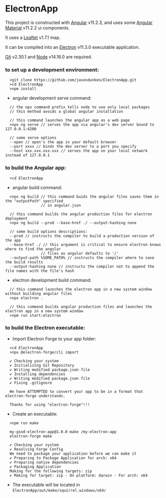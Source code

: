 # ElectronApp

This project is constructed with [Angular](https://angular.io) v11.2.3,
and uses some [Angular Material](https://material.angular.io) v11.2.2 ui components.

It uses a [Leaflet](https://leafletjs.com) v1.7.1 map.

It can be compiled into an [Electron](https://www.electronjs.org) v11.3.0 executable application.

[Git](https://git-scm.com) v2.30.1 and [Node](https://nodejs.org) v14.16.0 are required.

### to set up a development environment:
```
  >git clone https://github.com/jasondunken/ElectronApp.git
  >cd ElectronApp
  >npm install
```
- angular development serve command:
```
  // the npx command prefix tells node to use only local packages
  // this method avoids a global angular installation
  
  // this command launches the angular app as a web page
  >npx ng serve // serves the app via angular's dev server bound to 127.0.0.1:4200
  
  // some serve options 
  --open // open's the app in your default browser
  --port xxxx // binds the dev server to a port you specify
  --host xxx.xxx.xxx.xxx // serves the app on your local network instead of 127.0.0.1
```
### to build the Angular app:
```
  >cd ElectronApp
```
- angular build command:
```
  >npx ng build // this command buids the angular files saves them in the "outputPath" specified 
                // in angular.json
  
  // this command builds the angular production files for electron deployment
  >npx ng build --prod --base-href ./ --output-hashing none

  // some build options descriptions:
  --prod // instructs the compiler to build a production version of the app
  --base-href ./ // this argument is critical to ensure electron knows where to find the angular 
                // files as angular defaults to '/'
  --output-path %SOME_PATH% // instructs the compiler where to save the build results
  --output-hashing none // instructs the compiler not to append the file names with the file's hash
```
 - electron development build command:
```
  // this command launches the electron app in a new system window without building angular files
  >npx electron .
  
  // this command builds angular production files and launches the electron app in a new system window
  >npm run start:electron
```
### to build the Electron executable:
- Import Electron Forge to your app folder:

```
  >cd ElectronApp
  >npx @electron-forge/cli import

  ✔ Checking your system
  ✔ Initializing Git Repository
  ✔ Writing modified package.json file
  ✔ Installing dependencies
  ✔ Writing modified package.json file
  ✔ Fixing .gitignore

  We have ATTEMPTED to convert your app to be in a format that electron-forge understands.

  Thanks for using "electron-forge"!!!
```
- Create an executable:

```
  >npm run make

  my-gsod-electron-app@1.0.0 make /my-electron-app
  electron-forge make

  ✔ Checking your system
  ✔ Resolving Forge Config
  We need to package your application before we can make it
  ✔ Preparing to Package Application for arch: x64
  ✔ Preparing native dependencies
  ✔ Packaging Application
  Making for the following targets: zip
  ✔ Making for target: zip - On platform: darwin - For arch: x64
```
- The executable will be located in `ElectronApp/out/make/squirrel.windows/x64/`
